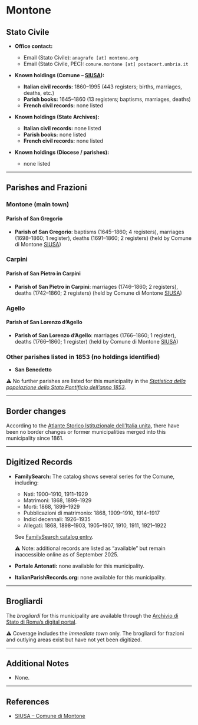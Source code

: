 # Montone

## Stato Civile

* **Office contact:**

  * Email (Stato Civile): `anagrafe [at] montone.org`
  * Email (Stato Civile, PEC): `comune.montone [at] postacert.umbria.it`

* **Known holdings (Comune – [SIUSA](https://siusa-archivi.cultura.gov.it/cgi-bin/siusa/pagina.pl?TipoPag=comparc&Chiave=307779)):**

  * **Italian civil records:** 1860–1995 (443 registers; births, marriages, deaths, etc.)
  * **Parish books:** 1645–1860 (13 registers; baptisms, marriages, deaths)
  * **French civil records:** none listed

* **Known holdings (State Archives):**

  * **Italian civil records:** none listed
  * **Parish books:** none listed
  * **French civil records:** none listed

* **Known holdings (Diocese / parishes):**

  * none listed

---

## Parishes and Frazioni

### Montone (main town)

#### Parish of San Gregorio

* **Parish of San Gregorio**: baptisms (1645–1860; 4 registers), marriages (1698–1860; 1 register), deaths (1691–1860; 2 registers) (held by Comune di Montone [SIUSA](https://siusa-archivi.cultura.gov.it/cgi-bin/siusa/pagina.pl?TipoPag=comparc&Chiave=307779))

### Carpini

#### Parish of San Pietro in Carpini

* **Parish of San Pietro in Carpini**: marriages (1746–1860; 2 registers), deaths (1742–1860; 2 registers) (held by Comune di Montone [SIUSA](https://siusa-archivi.cultura.gov.it/cgi-bin/siusa/pagina.pl?TipoPag=comparc&Chiave=307779))

### Agello

#### Parish of San Lorenzo d’Agello

* **Parish of San Lorenzo d’Agello**: marriages (1766–1860; 1 register), deaths (1766–1860; 1 register) (held by Comune di Montone [SIUSA](https://siusa-archivi.cultura.gov.it/cgi-bin/siusa/pagina.pl?TipoPag=comparc&Chiave=307779))

### Other parishes listed in 1853 (no holdings identified)

* **San Benedetto**

⚠️ No further parishes are listed for this municipality in the *[Statistica della popolazione dello Stato Pontificio dell’anno 1853](https://www.google.it/books/edition/Statistics_della_popolazione_dello_Stato/v6dCAQAAMAAJ)*.

---

## Border changes

According to the [Atlante Storico Istituzionale dell’Italia unita](http://dati.san.beniculturali.it/asi/local/), there have been no border changes or former municipalities merged into this municipality since 1861.

---

## Digitized Records

* **FamilySearch:** The catalog shows several series for the Comune, including:

  * Nati: 1900–1910, 1911–1929
  * Matrimoni: 1868, 1899–1929
  * Morti: 1868, 1899–1929
  * Pubblicazioni di matrimonio: 1868, 1909–1910, 1914–1917
  * Indici decennali: 1926–1935
  * Allegati: 1868, 1898–1903, 1905–1907, 1910, 1911, 1921–1922

  See [FamilySearch catalog entry](https://www.familysearch.org/en/search/catalog/835190).

  ⚠️ Note: additional records are listed as “available” but remain inaccessible online as of September 2025.

* **Portale Antenati:** none available for this municipality.

* **ItalianParishRecords.org:** none available for this municipality.

---

## Brogliardi

The *brogliardi* for this municipality are available through the [Archivio di Stato di Roma’s digital portal](https://imagoarchiviodistatoroma.cultura.gov.it/Gregoriano/s_brogliardi.php?Provincia=Perugia&Denominazione=Montone).

⚠️ Coverage includes the *immediate town* only. The brogliardi for frazioni and outlying areas exist but have not yet been digitized.

---

## Additional Notes

* None.

---

## References

* [SIUSA – Comune di Montone](https://siusa-archivi.cultura.gov.it/cgi-bin/siusa/pagina.pl?TipoPag=comparc&Chiave=307779)
